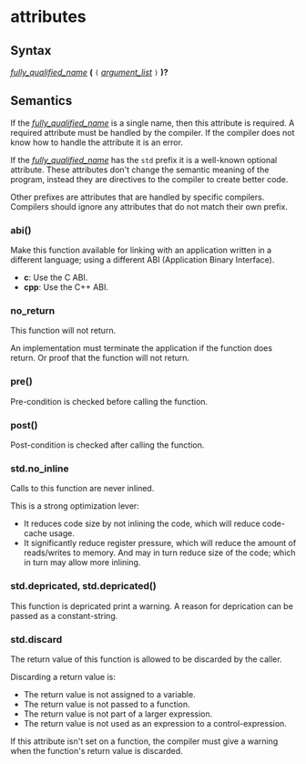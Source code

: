 # attributes

## Syntax

[_fully_qualified_name_](fully_qualified_name.md) __(__ `(` [_argument_list_](argument_list.md) `)` __)?__

## Semantics

If the [_fully_qualified_name_](fully_qualified_name.md) is a single name,
then this attribute is required. A required attribute must be handled by the compiler.
If the compiler does not know how to handle the attribute it is an error.

If the [_fully_qualified_name_](fully_qualified_name.md) has the `std` prefix
it is a well-known optional attribute. These attributes don't change the semantic
meaning of the program, instead they are directives to the compiler to create
better code.

Other prefixes are attributes that are handled by specific compilers. Compilers
should ignore any attributes that do not match their own prefix.

### abi()
Make this function available for linking with an application written in a
different language; using a different ABI (Application Binary Interface).

 - __c__: Use the C ABI.
 - __cpp__: Use the C++ ABI.

### no_return
This function will not return.

An implementation must terminate the application if the function does
return. Or proof that the function will not return.

### pre()
Pre-condition is checked before calling the function.

### post()
Post-condition is checked after calling the function.


### std.no_inline
Calls to this function are never inlined.

This is a strong optimization lever:
 - It reduces code size by not inlining the code, which will reduce
   code-cache usage.
 - It significantly reduce register pressure, which will reduce the
   amount of reads/writes to memory. And may in turn reduce size of the
   code; which in turn may allow more inlining.

### std.depricated, std.depricated()
This function is depricated print a warning. A reason for deprication can
be passed as a constant-string.

### std.discard
The return value of this function is allowed to be discarded by the caller.

Discarding a return value is:
 - The return value is not assigned to a variable.
 - The return value is not passed to a function.
 - The return value is not part of a larger expression.
 - The return value is not used as an expression to a control-expression. 

If this attribute isn't set on a function, the compiler must give a warning
when the function's return value is discarded.

